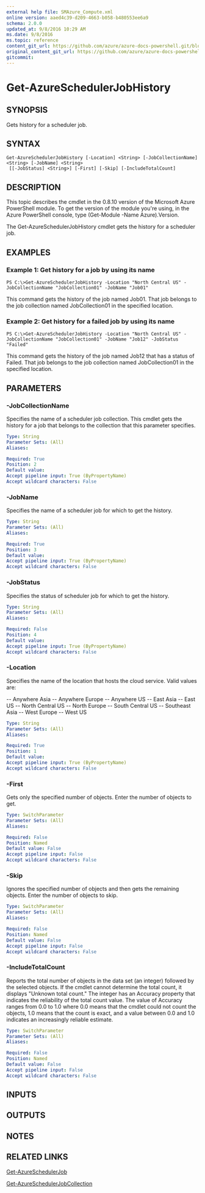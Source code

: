 ```yaml
---
external help file: SMAzure_Compute.xml
online version: aaed4c39-d209-4663-b058-b480553ee6a9
schema: 2.0.0
updated_at: 9/8/2016 10:29 AM
ms.date: 9/8/2016
ms.topic: reference
content_git_url: https://github.com/azure/azure-docs-powershell.git/blob/master/azureps-cmdlets-docs/Service%20Management/Compute%20Cmdlets/v1.0/Get-AzureSchedulerJobHistory.md
original_content_git_url: https://github.com/azure/azure-docs-powershell.git/blob/master/azureps-cmdlets-docs/Service%20Management/Compute%20Cmdlets/v1.0/Get-AzureSchedulerJobHistory.md
gitcommit: 
---
```


# Get-AzureSchedulerJobHistory
## SYNOPSIS
Gets history for a scheduler job.

## SYNTAX

```
Get-AzureSchedulerJobHistory [-Location] <String> [-JobCollectionName] <String> [-JobName] <String>
 [[-JobStatus] <String>] [-First] [-Skip] [-IncludeTotalCount]
```

## DESCRIPTION
This topic describes the cmdlet in the 0.8.10 version of the Microsoft Azure PowerShell module.
To get the version of the module you're using, in the Azure PowerShell console, type (Get-Module -Name Azure).Version.

The Get-AzureSchedulerJobHistory cmdlet gets the history for a scheduler job.

## EXAMPLES

### Example 1: Get history for a job by using its name
```
PS C:\>Get-AzureSchedulerJobHistory -Location "North Central US" -JobCollectionName "JobCollection01" -JobName "Job01"
```

This command gets the history of the job named Job01.
That job belongs to the job collection named JobCollection01 in the specified location.

### Example 2: Get history for a failed job by using its name
```
PS C:\>Get-AzureSchedulerJobHistory -Location "North Central US" -JobCollectionName "JobCollection01" -JobName "Job12" -JobStatus "Failed"
```

This command gets the history of the job named Job12 that has a status of Failed.
That job belongs to the job collection named JobCollection01 in the specified location.

## PARAMETERS

### -JobCollectionName
Specifies the name of a scheduler job collection.
This cmdlet gets the history for a job that belongs to the collection that this parameter specifies.

```yaml
Type: String
Parameter Sets: (All)
Aliases: 

Required: True
Position: 2
Default value: 
Accept pipeline input: True (ByPropertyName)
Accept wildcard characters: False
```

### -JobName
Specifies the name of a scheduler job for which to get the history.

```yaml
Type: String
Parameter Sets: (All)
Aliases: 

Required: True
Position: 3
Default value: 
Accept pipeline input: True (ByPropertyName)
Accept wildcard characters: False
```

### -JobStatus
Specifies the status of scheduler job for which to get the history.

```yaml
Type: String
Parameter Sets: (All)
Aliases: 

Required: False
Position: 4
Default value: 
Accept pipeline input: True (ByPropertyName)
Accept wildcard characters: False
```

### -Location
Specifies the name of the location that hosts the cloud service.
Valid values are: 

-- Anywhere Asia
-- Anywhere Europe
-- Anywhere US
-- East Asia
-- East US
-- North Central US
-- North Europe
-- South Central US
-- Southeast Asia
-- West Europe
-- West US

```yaml
Type: String
Parameter Sets: (All)
Aliases: 

Required: True
Position: 1
Default value: 
Accept pipeline input: True (ByPropertyName)
Accept wildcard characters: False
```

### -First
Gets only the specified number of objects.
Enter the number of objects to get.

```yaml
Type: SwitchParameter
Parameter Sets: (All)
Aliases: 

Required: False
Position: Named
Default value: False
Accept pipeline input: False
Accept wildcard characters: False
```

### -Skip
Ignores the specified number of objects and then gets the remaining objects.
Enter the number of objects to skip.

```yaml
Type: SwitchParameter
Parameter Sets: (All)
Aliases: 

Required: False
Position: Named
Default value: False
Accept pipeline input: False
Accept wildcard characters: False
```

### -IncludeTotalCount
Reports the total number of objects in the data set (an integer) followed by the selected objects.
If the cmdlet cannot determine the total count, it displays "Unknown total count." The integer has an Accuracy property that indicates the reliability of the total count value.
The value of Accuracy ranges from 0.0 to 1.0 where 0.0 means that the cmdlet could not count the objects, 1.0 means that the count is exact, and a value between 0.0 and 1.0 indicates an increasingly reliable estimate.

```yaml
Type: SwitchParameter
Parameter Sets: (All)
Aliases: 

Required: False
Position: Named
Default value: False
Accept pipeline input: False
Accept wildcard characters: False
```

## INPUTS

## OUTPUTS

## NOTES

## RELATED LINKS

[Get-AzureSchedulerJob](aaed4c39-d209-4663-b058-b480553ee6a9)

[Get-AzureSchedulerJobCollection](1f6e64a2-021e-4ad7-93a4-9e1138607f01)


